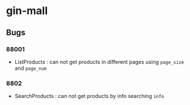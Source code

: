# gin-mall


## Bugs

### 88001 
- ListProducts : can not get products in different pages using `page_size` and `page_num`

### 8802
- SearchProducts : can not get products by info searching  `info`